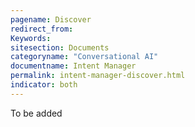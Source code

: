 ```yaml
---
pagename: Discover
redirect_from:
Keywords:
sitesection: Documents
categoryname: "Conversational AI"
documentname: Intent Manager
permalink: intent-manager-discover.html
indicator: both
---
```


To be added